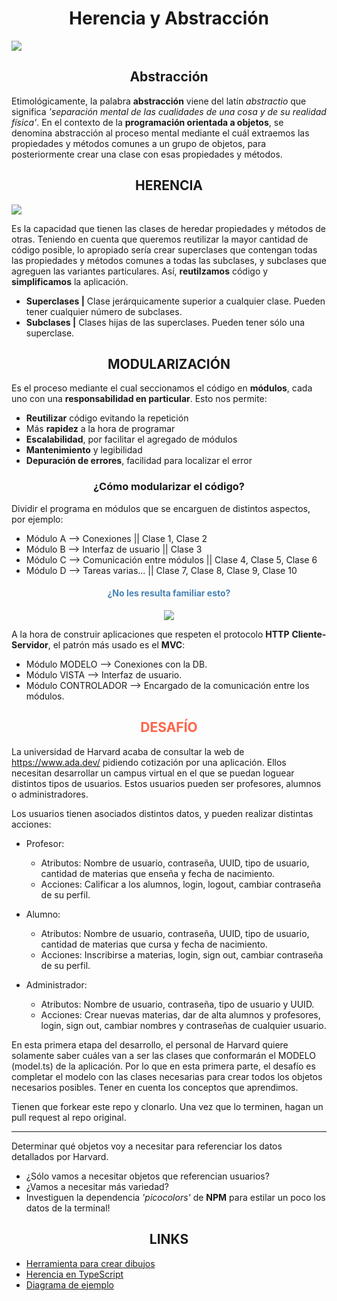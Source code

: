 <h1 align="center"> Herencia y Abstracción </h1>

<img src="https://imgs.search.brave.com/5sfKICabF8knDE4s0eK_tNn4tubMJSKwIh6S-fU3BKg/rs:fit:860:0:0/g:ce/aHR0cHM6Ly9zdGFj/a2lmeS5jb20vd3At/Y29udGVudC91cGxv/YWRzLzIwMTcvMTIv/T09QLUNvbmNlcHRz/LUluaGVyaXRhbmNl/LTg4MXg0NDEtMS5w/bmc" />

<h2 align="center"> Abstracción </h2>

Etimológicamente, la palabra **abstracción** viene del latín _abstractio_ que significa _'separación mental de las cualidades de una cosa y de su realidad física'_. En el contexto de la **programación orientada a objetos**, se denomina abstracción al proceso mental mediante el cuál extraemos las propiedades y métodos comunes a un grupo de objetos, para posteriormente crear una clase con esas propiedades y métodos.

<h2 align="center"> HERENCIA </h2>

<img src="https://codideep.com/img/blogpost/imagenportada/201609030000001.png?x=2020-02-24_20-35-09" /> <br>

Es la capacidad que tienen las clases de heredar propiedades y métodos de otras. Teniendo en cuenta que queremos reutilizar la mayor cantidad de código posible, lo apropiado sería crear superclases que contengan todas las propiedades y métodos comunes a todas las subclases, y subclases que agreguen las variantes particulares. Así, **reutilzamos** código y **simplificamos** la aplicación.

- **Superclases |** Clase jerárquicamente superior a cualquier clase. Pueden tener cualquier número de subclases.
- **Subclases |** Clases hijas de las superclases. Pueden tener sólo una superclase.

<h2 align="center"> MODULARIZACIÓN </h2>

Es el proceso mediante el cual seccionamos el código en **módulos**, cada uno con una **responsabilidad en particular**. Esto nos permite:

- **Reutilizar** código evitando la repetición
- Más **rapidez** a la hora de programar
- **Escalabilidad**, por facilitar el agregado de módulos
- **Mantenimiento** y legibilidad
- **Depuración de errores**, facilidad para localizar el error

<h3 align="center"> ¿Cómo modularizar el código? </h3>

Dividir el programa en módulos que se encarguen de distintos aspectos, por ejemplo:

- Módulo A --> Conexiones || Clase 1, Clase 2
- Módulo B --> Interfaz de usuario || Clase 3
- Módulo C --> Comunicación entre módulos || Clase 4, Clase 5, Clase 6
- Módulo D --> Tareas varias... || Clase 7, Clase 8, Clase 9, Clase 10

<h4 align="center" style="color: steelblue;"> ¿No les resulta familiar esto? </h4>

<p align="center"><img src="https://miro.medium.com/v2/resize:fit:640/format:webp/1*Gj4EpUJAcyHgxYi7CJeloQ.png" /></p>

A la hora de construir aplicaciones que respeten el protocolo **HTTP** **Cliente-Servidor**, el patrón más usado es el **MVC**:

- Módulo MODELO --> Conexiones con la DB.
- Módulo VISTA --> Interfaz de usuario.
- Módulo CONTROLADOR --> Encargado de la comunicación entre los módulos.

<h2 align="center" style="color: tomato;"> DESAFÍO </h2>

La universidad de Harvard acaba de consultar la web de https://www.ada.dev/ pidiendo cotización por una aplicación. Ellos necesitan desarrollar un campus virtual en el que se puedan loguear distintos tipos de usuarios. Estos usuarios pueden ser profesores, alumnos o administradores.

Los usuarios tienen asociados distintos datos, y pueden realizar distintas acciones:

- Profesor:

  - Atributos: Nombre de usuario, contraseña, UUID, tipo de usuario, cantidad de materias que enseña y fecha de nacimiento.
  - Acciones: Calificar a los alumnos, login, logout, cambiar contraseña de su perfil.

- Alumno:

  - Atributos: Nombre de usuario, contraseña, UUID, tipo de usuario, cantidad de materias que cursa y fecha de nacimiento.
  - Acciones: Inscribirse a materias, login, sign out, cambiar contraseña de su perfil.

- Administrador:
  - Atributos: Nombre de usuario, contraseña, tipo de usuario y UUID.
  - Acciones: Crear nuevas materias, dar de alta alumnos y profesores, login, sign out, cambiar nombres y contraseñas de cualquier usuario.

En esta primera etapa del desarrollo, el personal de Harvard quiere solamente saber cuáles van a ser las clases que conformarán el MODELO (model.ts) de la aplicación.
Por lo que en esta primera parte, el desafío es completar el modelo con las clases necesarias para crear todos los objetos necesarios posibles. Tener en cuenta los conceptos que aprendimos.

Tienen que forkear este repo y clonarlo. Una vez que lo terminen, hagan un pull request al repo original.

---

Determinar qué objetos voy a necesitar para referenciar los datos detallados por Harvard.

- ¿Sólo vamos a necesitar objetos que referencian usuarios?
- ¿Vamos a necesitar más variedad?
- Investiguen la dependencia _'picocolors'_ de **NPM** para estilar un poco los datos de la terminal!

<h2 align="center"> LINKS </h2>

- [Herramienta para crear dibujos](https://excalidraw.com/)
- [Herencia en TypeScript](https://www.typescriptlang.org/docs/handbook/2/classes.html#extends-clauses)
- [Diagrama de ejemplo](https://excalidraw.com/#json=MxJ6CoZETmurt1bre3Ts4,1TjSgLqcf3exO6xB3Kz4JA)